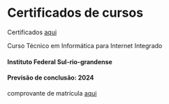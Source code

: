 # Certificados de cursos

Certificados <a href="https://drive.google.com/drive/folders/1XY3ewq-zKanyI1XjKBd7_7qcl2Pxjnhr?usp=share_link"> aqui </a>

Curso Técnico em Informática para Internet Integrado

<h4>Instituto Federal Sul-rio-grandense</h4>

<h4>Previsão de conclusão: 2024</h4>

comprovante de matrícula <a href="[[https://drive.google.com/drive/folders/1XY3ewq-zKanyI1XjKBd7_7qcl2Pxjnhr?usp=share_link](https://docs.google.com/document/d/1V-KKUZG-tpFsYPs3ph_9zjeToVUoTW39u1h6UQqcRWM/edit?usp=sharing)](https://suap.ifsul.edu.br/edu/declaracaomatricula_pdf/116142/)"> aqui </a>

